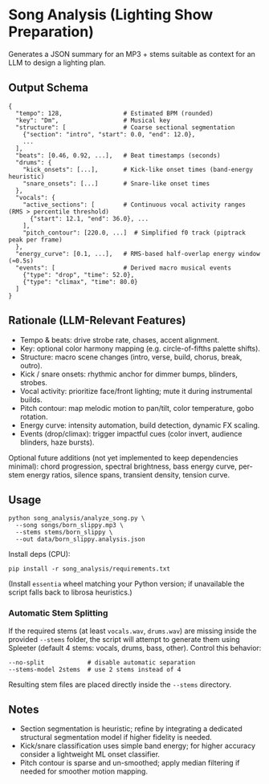 # Song Analysis (Lighting Show Preparation)

Generates a JSON summary for an MP3 + stems suitable as context for an LLM to design a lighting plan.

## Output Schema
```
{
  "tempo": 128,                 # Estimated BPM (rounded)
  "key": "Dm",                  # Musical key 
  "structure": [                # Coarse sectional segmentation
    {"section": "intro", "start": 0.0, "end": 12.0},
    ...
  ],
  "beats": [0.46, 0.92, ...],   # Beat timestamps (seconds)
  "drums": {
    "kick_onsets": [...],       # Kick-like onset times (band-energy heuristic)
    "snare_onsets": [...]       # Snare-like onset times
  },
  "vocals": {
    "active_sections": [        # Continuous vocal activity ranges (RMS > percentile threshold)
      {"start": 12.1, "end": 36.0}, ...
    ],
    "pitch_contour": [220.0, ...]  # Simplified f0 track (piptrack peak per frame)
  },
  "energy_curve": [0.1, ...],   # RMS-based half-overlap energy window (≈0.5s)
  "events": [                   # Derived macro musical events
    {"type": "drop", "time": 52.0},
    {"type": "climax", "time": 80.0}
  ]
}
```

## Rationale (LLM-Relevant Features)
- Tempo & beats: drive strobe rate, chases, accent alignment.
- Key: optional color harmony mapping (e.g. circle-of-fifths palette shifts).
- Structure: macro scene changes (intro, verse, build, chorus, break, outro).
- Kick / snare onsets: rhythmic anchor for dimmer bumps, blinders, strobes.
- Vocal activity: prioritize face/front lighting; mute it during instrumental builds.
- Pitch contour: map melodic motion to pan/tilt, color temperature, gobo rotation.
- Energy curve: intensity automation, build detection, dynamic FX scaling.
- Events (drop/climax): trigger impactful cues (color invert, audience blinders, haze bursts).

Optional future additions (not yet implemented to keep dependencies minimal): chord progression, spectral brightness, bass energy curve, per-stem energy ratios, silence spans, transient density, tension curve.

## Usage
```
python song_analysis/analyze_song.py \
  --song songs/born_slippy.mp3 \
  --stems stems/born_slippy \
  --out data/born_slippy.analysis.json
```

Install deps (CPU):
```
pip install -r song_analysis/requirements.txt
```
(Install `essentia` wheel matching your Python version; if unavailable the script falls back to librosa heuristics.)

### Automatic Stem Splitting
If the required stems (at least `vocals.wav`, `drums.wav`) are missing inside the provided `--stems` folder, the script will attempt to generate them using Spleeter (default 4 stems: vocals, drums, bass, other). Control this behavior:

```
--no-split            # disable automatic separation
--stems-model 2stems  # use 2 stems instead of 4
```
Resulting stem files are placed directly inside the `--stems` directory.

## Notes
- Section segmentation is heuristic; refine by integrating a dedicated structural segmentation model if higher fidelity is needed.
- Kick/snare classification uses simple band energy; for higher accuracy consider a lightweight ML onset classifier.
- Pitch contour is sparse and un-smoothed; apply median filtering if needed for smoother motion mapping.

